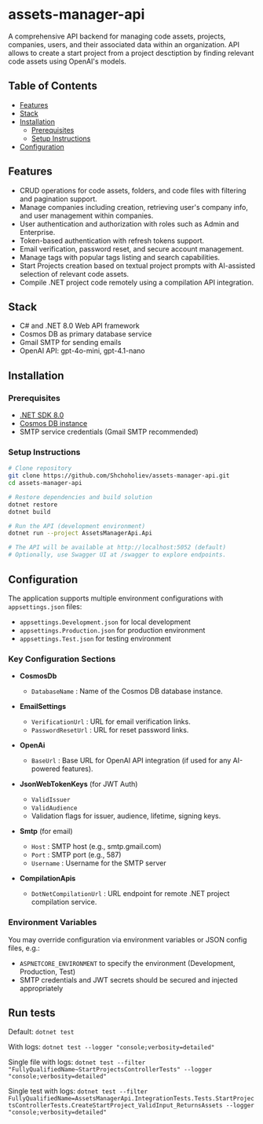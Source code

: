 # assets-manager-api  
A comprehensive API backend for managing code assets, projects, companies, users, and their associated data within an organization. API allows to create a start project from a project desctiption by finding relevant code assets using OpenAI's models. 

## Table of Contents  
- [Features](#features)  
- [Stack](#stack)  
- [Installation](#installation)  
  - [Prerequisites](#prerequisites)  
  - [Setup Instructions](#setup-instructions)  
- [Configuration](#configuration)  

## Features  
- CRUD operations for code assets, folders, and code files with filtering and pagination support.  
- Manage companies including creation, retrieving user's company info, and user management within companies.  
- User authentication and authorization with roles such as Admin and Enterprise.  
- Token-based authentication with refresh tokens support.  
- Email verification, password reset, and secure account management.  
- Manage tags with popular tags listing and search capabilities.  
- Start Projects creation based on textual project prompts with AI-assisted selection of relevant code assets.  
- Compile .NET project code remotely using a compilation API integration.  

## Stack  
- C# and .NET 8.0 Web API framework  
- Cosmos DB as primary database service  
- Gmail SMTP for sending emails  
- OpenAI API: gpt-4o-mini, gpt-4.1-nano

## Installation  

### Prerequisites  
- [.NET SDK 8.0](https://dotnet.microsoft.com/en-us/download/dotnet/8.0)  
- [Cosmos DB instance](https://azure.microsoft.com/en-us/services/cosmos-db/)  
- SMTP service credentials (Gmail SMTP recommended)  

### Setup Instructions  
```bash
# Clone repository
git clone https://github.com/Shchoholiev/assets-manager-api.git
cd assets-manager-api

# Restore dependencies and build solution
dotnet restore
dotnet build

# Run the API (development environment)
dotnet run --project AssetsManagerApi.Api

# The API will be available at http://localhost:5052 (default)
# Optionally, use Swagger UI at /swagger to explore endpoints.
```

## Configuration  

The application supports multiple environment configurations with `appsettings.json` files:

- `appsettings.Development.json` for local development  
- `appsettings.Production.json` for production environment  
- `appsettings.Test.json` for testing environment  

### Key Configuration Sections  

- **CosmosDb**  
  - `DatabaseName` : Name of the Cosmos DB database instance.  

- **EmailSettings**  
  - `VerificationUrl` : URL for email verification links.  
  - `PasswordResetUrl` : URL for reset password links.  

- **OpenAi**  
  - `BaseUrl` : Base URL for OpenAI API integration (if used for any AI-powered features).  

- **JsonWebTokenKeys** (for JWT Auth)  
  - `ValidIssuer`  
  - `ValidAudience`  
  - Validation flags for issuer, audience, lifetime, signing keys.  

- **Smtp** (for email)  
  - `Host` : SMTP host (e.g., smtp.gmail.com)  
  - `Port` : SMTP port (e.g., 587)  
  - `Username` : Username for the SMTP server  

- **CompilationApis**  
  - `DotNetCompilationUrl` : URL endpoint for remote .NET project compilation service.  

### Environment Variables  
You may override configuration via environment variables or JSON config files, e.g.:  
- `ASPNETCORE_ENVIRONMENT` to specify the environment (Development, Production, Test)  
- SMTP credentials and JWT secrets should be secured and injected appropriately  

## Run tests
Default: `dotnet test`  

With logs: `dotnet test --logger "console;verbosity=detailed"`

Single file with logs: `dotnet test --filter "FullyQualifiedName~StartProjectsControllerTests" --logger "console;verbosity=detailed"`

Single test with logs: `dotnet test --filter FullyQualifiedName=AssetsManagerApi.IntegrationTests.Tests.StartProjectsControllerTests.CreateStartProject_ValidInput_ReturnsAssets --logger "console;verbosity=detailed"`
